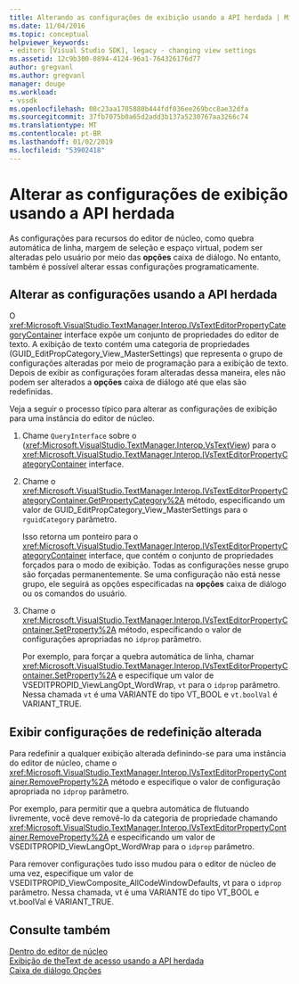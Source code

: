 ```yaml
---
title: Alterando as configurações de exibição usando a API herdada | Microsoft Docs
ms.date: 11/04/2016
ms.topic: conceptual
helpviewer_keywords:
- editors [Visual Studio SDK], legacy - changing view settings
ms.assetid: 12c9b300-0894-4124-96a1-764326176d77
author: gregvanl
ms.author: gregvanl
manager: douge
ms.workload:
- vssdk
ms.openlocfilehash: 08c23aa1705880b444fdf036ee269bcc8ae32dfa
ms.sourcegitcommit: 37fb7075b0a65d2add3b137a5230767aa3266c74
ms.translationtype: MT
ms.contentlocale: pt-BR
ms.lasthandoff: 01/02/2019
ms.locfileid: "53902418"
---
```

# <a name="change-view-settings-by-using-the-legacy-api"></a>Alterar as configurações de exibição usando a API herdada
As configurações para recursos do editor de núcleo, como quebra automática de linha, margem de seleção e espaço virtual, podem ser alteradas pelo usuário por meio das **opções** caixa de diálogo. No entanto, também é possível alterar essas configurações programaticamente.  
  
## <a name="change-settings-by-using-the-legacy-api"></a>Alterar as configurações usando a API herdada  
 O <xref:Microsoft.VisualStudio.TextManager.Interop.IVsTextEditorPropertyCategoryContainer> interface expõe um conjunto de propriedades do editor de texto. A exibição de texto contém uma categoria de propriedades (GUID_EditPropCategory_View_MasterSettings) que representa o grupo de configurações alteradas por meio de programação para a exibição de texto. Depois de exibir as configurações foram alteradas dessa maneira, eles não podem ser alterados a **opções** caixa de diálogo até que elas são redefinidas.  
  
 Veja a seguir o processo típico para alterar as configurações de exibição para uma instância do editor de núcleo.  
  
1.  Chame `QueryInterface` sobre o (<xref:Microsoft.VisualStudio.TextManager.Interop.VsTextView>) para o <xref:Microsoft.VisualStudio.TextManager.Interop.IVsTextEditorPropertyCategoryContainer> interface.  
  
2.  Chame o <xref:Microsoft.VisualStudio.TextManager.Interop.IVsTextEditorPropertyCategoryContainer.GetPropertyCategory%2A> método, especificando um valor de GUID_EditPropCategory_View_MasterSettings para o `rguidCategory` parâmetro.  
  
     Isso retorna um ponteiro para o <xref:Microsoft.VisualStudio.TextManager.Interop.IVsTextEditorPropertyCategoryContainer> interface, que contém o conjunto de propriedades forçados para o modo de exibição. Todas as configurações nesse grupo são forçadas permanentemente. Se uma configuração não está nesse grupo, ele seguirá as opções especificadas na **opções** caixa de diálogo ou os comandos do usuário.  
  
3.  Chame o <xref:Microsoft.VisualStudio.TextManager.Interop.IVsTextEditorPropertyContainer.SetProperty%2A> método, especificando o valor de configurações apropriadas no `idprop` parâmetro.  
  
     Por exemplo, para forçar a quebra automática de linha, chamar <xref:Microsoft.VisualStudio.TextManager.Interop.IVsTextEditorPropertyContainer.SetProperty%2A> e especifique um valor de VSEDITPROPID_ViewLangOpt_WordWrap, `vt` para o `idprop` parâmetro. Nessa chamada `vt` é uma VARIANTE do tipo VT_BOOL e `vt.boolVal` é VARIANT_TRUE.  
  
## <a name="reset-changed-view-settings"></a>Exibir configurações de redefinição alterada  
 Para redefinir a qualquer exibição alterada definindo-se para uma instância do editor de núcleo, chame o <xref:Microsoft.VisualStudio.TextManager.Interop.IVsTextEditorPropertyContainer.RemoveProperty%2A> método e especifique o valor de configuração apropriada no `idprop` parâmetro.  
  
 Por exemplo, para permitir que a quebra automática de flutuando livremente, você deve removê-lo da categoria de propriedade chamando <xref:Microsoft.VisualStudio.TextManager.Interop.IVsTextEditorPropertyContainer.RemoveProperty%2A> e especificando um valor de VSEDITPROPID_ViewLangOpt_WordWrap para o `idprop` parâmetro.  
  
 Para remover configurações tudo isso mudou para o editor de núcleo de uma vez, especifique um valor de VSEDITPROPID_ViewComposite_AllCodeWindowDefaults, vt para o `idprop` parâmetro. Nessa chamada, vt é uma VARIANTE do tipo VT_BOOL e vt.boolVal é VARIANT_TRUE.  
  
## <a name="see-also"></a>Consulte também  
 [Dentro do editor de núcleo](../extensibility/inside-the-core-editor.md)   
 [Exibição de theText de acesso usando a API herdada](../extensibility/accessing-thetext-view-by-using-the-legacy-api.md)   
 [Caixa de diálogo Opções](../ide/reference/options-dialog-box-visual-studio.md)